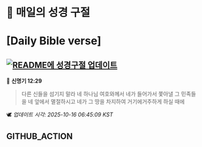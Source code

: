 # 🙏 매일의 성경 구절
# [Daily Bible verse]
## [![README에 성경구절 업데이트](https://github.com/DONGSUKA/first_test/actions/workflows/update-readme-bible.yml/badge.svg)](https://github.com/DONGSUKA/first_test/actions/workflows/update-readme-bible.yml)
<!-- START_BIBLE_VERSE -->
📖 **신명기 12:29**
> 다른 신들을 섬기지 말라 네 하나님 여호와께서 네가 들어가서 쫓아낼 그 민족들을 네 앞에서 멸절하시고 네가 그 땅을 차지하여 거기에거주하게 하실 때에

🕊️ _업데이트 시각: 2025-10-16 06:45:09 KST_
  <!-- END_BIBLE_VERSE -->
## GITHUB_ACTION

